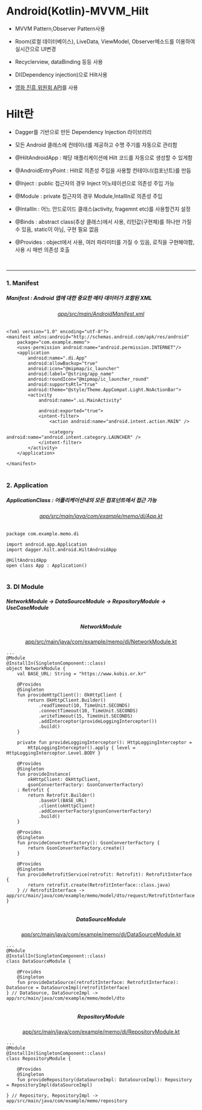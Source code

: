 # Android(Kotlin)-MVVM_Hilt

 - MVVM Pattern,Observer Pattern사용<br>
 
 - Room(로컬 데이터베이스), LiveData, ViewModel, Observer메소드를 이용하여 실시간으로 UI변경<br>
 
 - Recyclerview, dataBinding 등등 사용<br>
 
 - DI(Dependency injection)으로 Hilt사용
 
 - <a href ="https://www.kobis.or.kr/kobisopenapi/homepg/main/main.do">영화 진흥 위원회 API</a>를 사용
 
# Hilt란

 - Dagger를 기반으로 만든 Dependency Injection 라이브러리<br>
 
 - 모든 Android 클래스에 컨테이너를 제공하고 수명 주기를 자동으로 관리함<br>
 
 - @HiltAndroidApp : 해당 애플리케이션에 Hilt 코드를 자동으로 생성할 수 있게함

 - @AndroidEntryPoint : Hilt로 의존성 주입을 사용할 컨테이너(컴포넌트)를 만듬 

 - @Inject : public 접근자의 경우 Inject 어노테이션으로 의존성 주입 가능

 - @Module : private 접근자의 경우 Module,IntallIn로 의존성 주입

 - @IntallIn : 어느 안드로이드 클래스(activity, fragemnt etc)를 사용할건지 설정

 - @Binds : abstract class(추상 클래스)에서 사용, 리턴값(구현체)를 하나만 가질 수 있음, static이 아님, 구현 필요 없음

 - @Provides : object에서 사용, 여러 파라미터를 가질 수 있음, 로직을 구현해야함, 사용 시 매번 의존성 호출

<br>
<hr>

<h3>1. Manifest</h3>

<h5>Manifest : Android 앱에 대한 중요한 메타 데이터가 포함된 XML</h5>

<div align="center">
 <h6>
  <a href="app/src/main/AndroidManifest.xml">
   app/src/main/AndroidManifest.xml
  </a>
 </h6>
</div>

```
<?xml version="1.0" encoding="utf-8"?>
<manifest xmlns:android="http://schemas.android.com/apk/res/android"
    package="com.example.memo">
    <uses-permission android:name="android.permission.INTERNET"/>
    <application
        android:name=".di.App"
        android:allowBackup="true"
        android:icon="@mipmap/ic_launcher"
        android:label="@string/app_name"
        android:roundIcon="@mipmap/ic_launcher_round"
        android:supportsRtl="true"
        android:theme="@style/Theme.AppCompat.Light.NoActionBar">
        <activity
            android:name=".ui.MainActivity"

            android:exported="true">
            <intent-filter>
                <action android:name="android.intent.action.MAIN" />

                <category android:name="android.intent.category.LAUNCHER" />
            </intent-filter>
        </activity>
    </application>

</manifest>
```

#

<h3>2. Application</h3>

<h5>ApplicationClass : 어플리케이션내의 모든 컴포넌트에서 접근 가능</h5>

<div align="center">
 <h6>
  <a href="app/src/main/java/com/example/memo/di/App.kt">
   app/src/main/java/com/example/memo/di/App.kt
  </a>
 </div>

```
package com.example.memo.di

import android.app.Application
import dagger.hilt.android.HiltAndroidApp

@HiltAndroidApp
open class App : Application()
```

#

<h3>3. DI Module</h3>

<h5>NetworkModule → DataSourceModule → RepositoryModule → UseCaseModule </h5>

<div align="center">
 <h6>
  <h5>
   NetworkModule
  </h5>
  <a href="app/src/main/java/com/example/memo/di/NetworkModule.kt">
   app/src/main/java/com/example/memo/di/NetworkModule.kt
  </a>
 </div>

```
...
@Module
@InstallIn(SingletonComponent::class)
object NetworkModule {
    val BASE_URL: String = "https://www.kobis.or.kr"

    @Provides
    @Singleton
    fun provideHttpClient(): OkHttpClient {
        return OkHttpClient.Builder()
            .readTimeout(10, TimeUnit.SECONDS)
            .connectTimeout(10, TimeUnit.SECONDS)
            .writeTimeout(15, TimeUnit.SECONDS)
            .addInterceptor(provideLoggingInterceptor())
            .build()
    }

    private fun provideLoggingInterceptor(): HttpLoggingInterceptor =
        HttpLoggingInterceptor().apply { level = HttpLoggingInterceptor.Level.BODY }

    @Provides
    @Singleton
    fun provideInstance(
        okHttpClient: OkHttpClient,
        gsonConverterFactory: GsonConverterFactory)
    : Retrofit {
        return Retrofit.Builder()
            .baseUrl(BASE_URL)
            .client(okHttpClient)
            .addConverterFactory(gsonConverterFactory)
            .build()
    }

    @Provides
    @Singleton
    fun provideConverterFactory(): GsonConverterFactory {
        return GsonConverterFactory.create()
    }

    @Provides
    @Singleton
    fun provideRetrofitService(retrofit: Retrofit): RetrofitInterface {
        return retrofit.create(RetrofitInterface::class.java)
    } // RetrofitInterface -> app/src/main/java/com/example/memo/model/dto/request/RetrofitInterface.kt
}
```

<div align="center">
 <h6>
  <h5>
   DataSourceModule
  </h5>
  <a href="app/src/main/java/com/example/memo/di/DataSourceModule.kt">
   app/src/main/java/com/example/memo/di/DataSourceModule.kt
  </a>
 </div>

```
...
@Module
@InstallIn(SingletonComponent::class)
class DataSourceModule {

    @Provides
    @Singleton
    fun provideDataSource(retrofitInterface: RetrofitInterface): DataSource = DataSourceImpl(retrofitInterface)
} // DataSource, DataSourceImpl -> app/src/main/java/com/example/memo/model/dto
```

<div align="center">
 <h6>
  <h5>
   RepositoryModule
  </h5>
  <a href="app/src/main/java/com/example/memo/di/RepositoryModule.kt">
   app/src/main/java/com/example/memo/di/RepositoryModule.kt
  </a>
 </div>

```
...
@Module
@InstallIn(SingletonComponent::class)
class RepositoryModule {

    @Provides
    @Singleton
    fun provideRepository(dataSourceImpl: DataSourceImpl): Repository = RepositoryImpl(dataSourceImpl)
    
} // Repository, RepositoryImpl -> app/src/main/java/com/example/memo/repository
```
